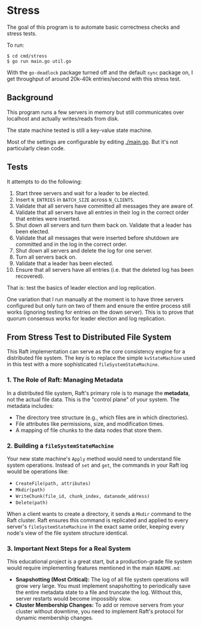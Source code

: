 # Stress

The goal of this program is to automate basic correctness checks and
stress tests.

To run:

```console
$ cd cmd/stress
$ go run main.go util.go
```

With the `go-deadlock` package turned off and the default `sync`
package on, I get throughput of around 20k-40k entries/second with
this stress test.

## Background

This program runs a few servers in memory but still communicates over
localhost and actually writes/reads from disk.

The state machine tested is still a key-value state machine.

Most of the settings are configurable by editing
[./main.go](./main.go). But it's not particularly clean code.

## Tests

It attempts to do the following:

1. Start three servers and wait for a leader to be elected.
2. Insert `N_ENTRIES` in `BATCH_SIZE` across `N_CLIENTS`.
3. Validate that all servers have committed all messages they are
   aware of.
4. Validate that all servers have all entries in their log in the
   correct order that entries were inserted.
5. Shut down all servers and turn them back on. Validate that a leader has been elected.
6. Validate that all messages that were inserted before shutdown are
   committed and in the log in the correct order.
7. Shut down all servers and delete the log for one server.
8. Turn all servers back on.
9. Validate that a leader has been elected.
10. Ensure that all servers have all entries (i.e. that the deleted log has been recovered).

That is: test the basics of leader election and log replication.

One variation that I run manually at the moment is to have three
servers configured but only turn on two of them and ensure the entire
process still works (ignoring testing for entries on the down
server). This is to prove that quorum consensus works for leader
election and log replication.

## From Stress Test to Distributed File System

This Raft implementation can serve as the core consistency engine for a distributed file system. The key is to replace the simple `kvStateMachine` used in this test with a more sophisticated `fileSystemStateMachine`.

### 1. The Role of Raft: Managing Metadata

In a distributed file system, Raft's primary role is to manage the **metadata**, not the actual file data. This is the "control plane" of your system. The metadata includes:

*   The directory tree structure (e.g., which files are in which directories).
*   File attributes like permissions, size, and modification times.
*   A mapping of file chunks to the data nodes that store them.

### 2. Building a `fileSystemStateMachine`

Your new state machine's `Apply` method would need to understand file system operations. Instead of `set` and `get`, the commands in your Raft log would be operations like:

*   `CreateFile(path, attributes)`
*   `Mkdir(path)`
*   `WriteChunk(file_id, chunk_index, datanode_address)`
*   `Delete(path)`

When a client wants to create a directory, it sends a `Mkdir` command to the Raft cluster. Raft ensures this command is replicated and applied to every server's `fileSystemStateMachine` in the exact same order, keeping every node's view of the file system structure identical.

### 3. Important Next Steps for a Real System

This educational project is a great start, but a production-grade file system would require implementing features mentioned in the main `README.md`:

*   **Snapshotting (Most Critical):** The log of all file system operations will grow very large. You must implement snapshotting to periodically save the entire metadata state to a file and truncate the log. Without this, server restarts would become impossibly slow.
*   **Cluster Membership Changes:** To add or remove servers from your cluster without downtime, you need to implement Raft's protocol for dynamic membership changes.
